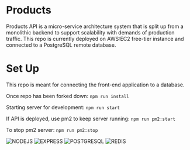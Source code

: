 # Products
Products API is a micro-service architecture system that is split up from a monolithic backend to support scalability with demands of production traffic. This repo is currently deployed on AWS:EC2 free-tier instance and connected to a PostgreSQL remote database.

# Set Up
This repo is meant for connecting the front-end application to a database.

Once repo has been forked down:
`npm run install`

Starting server for development:
`npm run start`

If API is deployed, use pm2 to keep server running:
`npm run pm2:start`

To stop pm2 server:
`npm run pm2:stop`

![NODEJS](https://img.shields.io/badge/Node.js-339933?style=for-the-badge&logo=nodedotjs&logoColor=white)
![EXPRESS](https://img.shields.io/badge/Express.js-000000?style=for-the-badge&logo=express&logoColor=white)
![POSTGRESQL](https://img.shields.io/badge/PostgreSQL-316192?style=for-the-badge&logo=postgresql&logoColor=white)
![REDIS](https://img.shields.io/badge/redis-%23DD0031.svg?&style=for-the-badge&logo=redis&logoColor=white)
